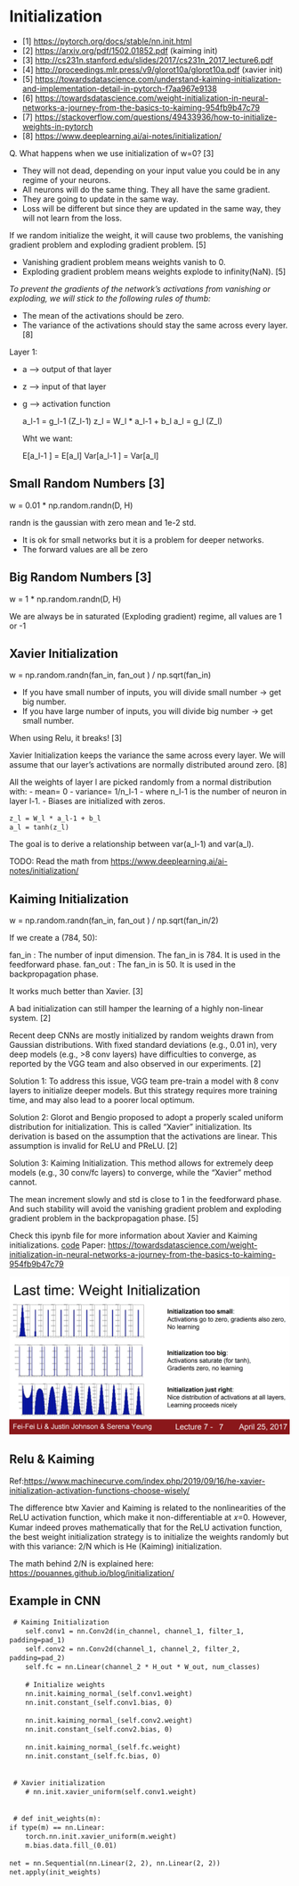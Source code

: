 # Initialization

- [1] https://pytorch.org/docs/stable/nn.init.html
- [2] https://arxiv.org/pdf/1502.01852.pdf (kaiming init)
- [3] http://cs231n.stanford.edu/slides/2017/cs231n_2017_lecture6.pdf
- [4] http://proceedings.mlr.press/v9/glorot10a/glorot10a.pdf (xavier init)
- [5] https://towardsdatascience.com/understand-kaiming-initialization-and-implementation-detail-in-pytorch-f7aa967e9138
- [6] https://towardsdatascience.com/weight-initialization-in-neural-networks-a-journey-from-the-basics-to-kaiming-954fb9b47c79
- [7] https://stackoverflow.com/questions/49433936/how-to-initialize-weights-in-pytorch
- [8] https://www.deeplearning.ai/ai-notes/initialization/

Q. What happens when we use initialization of w=0?  [3]

- They will not dead, depending on your input value you could be in any regime of your neurons. 
- All neurons will do the same thing. They all have the same gradient. 
- They are going to update in the same way.
- Loss will be different but since they are updated in the same way, they will not learn from the loss. 

If we random initialize the weight, it will cause two problems, the vanishing gradient problem and exploding gradient 
problem. [5]

- Vanishing gradient problem means weights vanish to 0. 
- Exploding gradient problem means weights explode to infinity(NaN). [5]

*To prevent the gradients of the network’s activations from vanishing or exploding, we will stick to the following rules of thumb:*
- The mean of the activations should be zero.
- The variance of the activations should stay the same across every layer. [8]

Layer 1: 

- a --> output of that layer
- z --> input of that layer
- g --> activation function

    a_l-1 = g_l-1 (Z_l-1)
    z_l = W_l * a_l-1 + b_l
    a_l = g_l (Z_l)
    
    Wht we want:
    
    E[a_l-1 ] =  E[a_l]
    Var[a_l-1 ] =  Var[a_l]

## Small Random Numbers [3]

w = 0.01 * np.random.randn(D, H)  

randn is the gaussian with zero mean and 1e-2 std. 

- It is ok for small networks but it is a problem for deeper networks. 
- The forward values are all be zero


## Big Random Numbers [3]

w = 1 * np.random.randn(D, H)  

We are always be in saturated (Exploding gradient) regime, all values are 1 or -1


## Xavier Initialization 

w = np.random.randn(fan_in, fan_out ) / np.sqrt(fan_in)

- If you have small number of inputs, you will divide small number -> get big number.
- If you have large number of inputs, you will divide big number -> get small number.

When using Relu, it breaks! [3]


Xavier Initialization keeps the variance the same across every layer. We will assume that our layer’s activations are 
normally distributed around zero.  [8]

All the weights of layer l are picked randomly from a normal distribution with:
    - mean= 0
    - variance= 1/n_l-1 
    - where n_l-1 is the number of neuron in layer l-1. 
    - Biases are initialized with zeros.
    
    z_l = W_l * a_l-1 + b_l
    a_l = tanh(z_l)

The goal is to derive a relationship between var(a_l-1) and var(a_l).

TODO: Read the math from https://www.deeplearning.ai/ai-notes/initialization/

## Kaiming Initialization

w = np.random.randn(fan_in, fan_out ) / np.sqrt(fan_in/2)

If we create a (784, 50):

fan_in :  The number of input dimension. The fan_in is 784. It is used in the feedforward phase.
fan_out : The fan_in is 50. It is used in the backpropagation phase. 

It works much better than Xavier. [3]

A bad initialization can still hamper the learning of a highly non-linear system. [2]

Recent deep CNNs are mostly initialized by random weights drawn from Gaussian distributions. 
With fixed standard deviations (e.g., 0.01 in), very deep models (e.g., >8 conv layers) have 
difficulties to converge, as reported by the VGG team and also observed in our experiments. [2]

Solution 1: To address this issue, VGG team pre-train a
model with 8 conv layers to initialize deeper models. But
this strategy requires more training time, and may also lead
to a poorer local optimum.

Solution 2: Glorot and Bengio proposed to adopt a properly
scaled uniform distribution for initialization. This is called
“Xavier” initialization. Its derivation is based on the
assumption that the activations are linear. This assumption
is invalid for ReLU and PReLU. [2]


Solution 3: Kaiming Initialization. This method allows for extremely
deep models (e.g., 30 conv/fc layers) to converge, while the
“Xavier” method cannot.


The mean increment slowly and std is close to 1 in the feedforward phase. 
And such stability will avoid the vanishing gradient problem and exploding gradient 
problem in the backpropagation phase. [5]

Check this ipynb file for more information about Xavier and Kaiming initializations. [code](initialization_examples.ipynb)
Paper: https://towardsdatascience.com/weight-initialization-in-neural-networks-a-journey-from-the-basics-to-kaiming-954fb9b47c79

![image_description](initialization_types.png)


## Relu & Kaiming

Ref:https://www.machinecurve.com/index.php/2019/09/16/he-xavier-initialization-activation-functions-choose-wisely/

The difference btw Xavier and Kaiming is related to the nonlinearities of the ReLU activation function, 
which make it non-differentiable at 𝑥=0. However, Kumar indeed proves mathematically that for the ReLU activation 
function, the best weight initialization strategy is to initialize the weights randomly but with this variance: 2/N
which is He  (Kaiming) initialization.

The math behind 2/N is explained here: https://pouannes.github.io/blog/initialization/



## Example in CNN

     # Kaiming Initialization 
        self.conv1 = nn.Conv2d(in_channel, channel_1, filter_1, padding=pad_1)
        self.conv2 = nn.Conv2d(channel_1, channel_2, filter_2, padding=pad_2)
        self.fc = nn.Linear(channel_2 * H_out * W_out, num_classes)

        # Initialize weights
        nn.init.kaiming_normal_(self.conv1.weight)
        nn.init.constant_(self.conv1.bias, 0)

        nn.init.kaiming_normal_(self.conv2.weight)
        nn.init.constant_(self.conv2.bias, 0)

        nn.init.kaiming_normal_(self.fc.weight)
        nn.init.constant_(self.fc.bias, 0)
        
        
     # Xavier initialization
        # nn.init.xavier_uniform(self.conv1.weight)


     # def init_weights(m):
    if type(m) == nn.Linear:
        torch.nn.init.xavier_uniform(m.weight)
        m.bias.data.fill_(0.01)

    net = nn.Sequential(nn.Linear(2, 2), nn.Linear(2, 2))
    net.apply(init_weights)